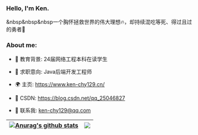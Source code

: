 <h3>Hello, I'm Ken.</h3>

&nbsp&nbsp&nbsp一个胸怀拯救世界的伟大理想🔥，却持续混吃等死、得过且过的勇者👾


<h3>About me:</h3>

- 📖 教育背景: 24届网络工程本科在读学生

- 💼 求职意向: Java后端开发工程师

- 🌍 主页: https://www.ken-chy129.cn/

- 🚀 CSDN: https://blog.csdn.net/qq_25046827

- 💬 联系我: ken-chy129@qq.com


| <a href="https://github.com/anuraghazra/github-readme-stats"><img align="center" src="https://github-readme-stats.vercel.app/api?username=Ken-Chy129&show_icons=true&include_all_commits=true&theme=graywhite&hide_border=true" alt="Anurag's github stats" /></a> | <a href="https://github.com/anuraghazra/github-readme-stats"><img align="center" src="https://github-readme-stats.vercel.app/api/top-langs/?username=Ken-Chy129&layout=compact&theme=graywhite&hide_border=true" /></a> |
| ------------- | ------------- |

